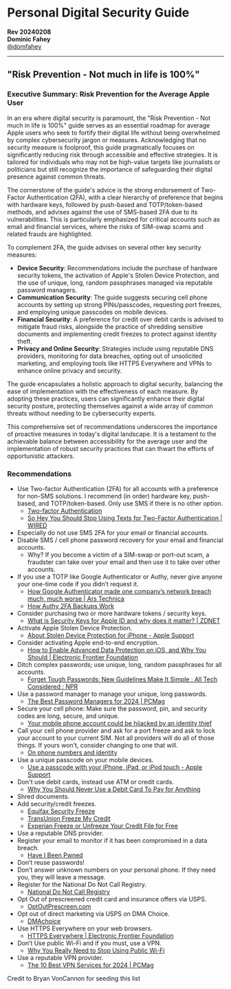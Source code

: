 # Personal Digital Security Guide
**Rev 20240208**  
**Dominic Fahey**  
[@domfahey](https://twitter.com/domfahey)

---

## "Risk Prevention - Not much in life is 100%"

### Executive Summary: Risk Prevention for the Average Apple User

In an era where digital security is paramount, the "Risk Prevention - Not much in life is 100%" guide serves as an essential roadmap for average Apple users who seek to fortify their digital life without being overwhelmed by complex cybersecurity jargon or measures. Acknowledging that no security measure is foolproof, this guide pragmatically focuses on significantly reducing risk through accessible and effective strategies. It is tailored for individuals who may not be high-value targets like journalists or politicians but still recognize the importance of safeguarding their digital presence against common threats.

The cornerstone of the guide's advice is the strong endorsement of Two-Factor Authentication (2FA), with a clear hierarchy of preference that begins with hardware keys, followed by push-based and TOTP/token-based methods, and advises against the use of SMS-based 2FA due to its vulnerabilities. This is particularly emphasized for critical accounts such as email and financial services, where the risks of SIM-swap scams and related frauds are highlighted.

To complement 2FA, the guide advises on several other key security measures:
- **Device Security**: Recommendations include the purchase of hardware security tokens, the activation of Apple's Stolen Device Protection, and the use of unique, long, random passphrases managed via reputable password managers.
- **Communication Security**: The guide suggests securing cell phone accounts by setting up strong PINs/passcodes, requesting port freezes, and employing unique passcodes on mobile devices.
- **Financial Security**: A preference for credit over debit cards is advised to mitigate fraud risks, alongside the practice of shredding sensitive documents and implementing credit freezes to protect against identity theft.
- **Privacy and Online Security**: Strategies include using reputable DNS providers, monitoring for data breaches, opting out of unsolicited marketing, and employing tools like HTTPS Everywhere and VPNs to enhance online privacy and security.

The guide encapsulates a holistic approach to digital security, balancing the ease of implementation with the effectiveness of each measure. By adopting these practices, users can significantly enhance their digital security posture, protecting themselves against a wide array of common threats without needing to be cybersecurity experts.

This comprehensive set of recommendations underscores the importance of proactive measures in today's digital landscape. It is a testament to the achievable balance between accessibility for the average user and the implementation of robust security practices that can thwart the efforts of opportunistic attackers.

### Recommendations

- Use Two-factor Authentication (2FA) for all accounts with a preference for non-SMS solutions. I recommend (in order) hardware key, push-based, and TOTP/token-based. Only use SMS if there is no other option.
  - [Two-factor Authentication](https://twofactorauth.org/)
  - [So Hey You Should Stop Using Texts for Two-Factor Authentication | WIRED](https://www.wired.com/)
- Especially do not use SMS 2FA for your email or financial accounts.
- Disable SMS / cell phone password recovery for your email and financial accounts.
  - Why? If you become a victim of a SIM-swap or port-out scam, a fraudster can take over your email and then use it to take over other accounts.
- If you use a TOTP like Google Authenticator or Authy, never give anyone your one-time code if you didn’t request it.
  - [How Google Authenticator made one company’s network breach much, much worse | Ars Technica](https://arstechnica.com/)
  - [How Authy 2FA Backups Work](https://authy.com/)
- Consider purchasing two or more hardware tokens / security keys.
  - [What is Security Keys for Apple ID and why does it matter? | ZDNET](https://www.zdnet.com/)
- Activate Apple Stolen Device Protection.
  - [About Stolen Device Protection for iPhone - Apple Support](https://support.apple.com/)
- Consider activating Apple end-to-end encryption.
  - [How to Enable Advanced Data Protection on iOS, and Why You Should | Electronic Frontier Foundation](https://www.eff.org/)
- Ditch complex passwords; use unique, long, random passphrases for all accounts.
  - [Forget Tough Passwords: New Guidelines Make It Simple : All Tech Considered : NPR](https://www.npr.org/)
- Use a password manager to manage your unique, long passwords.
  - [The Best Password Managers for 2024 | PCMag](https://www.pcmag.com/)
- Secure your cell phone: Make sure the password, pin, and security codes are long, secure, and unique.
  - [Your mobile phone account could be hijacked by an identity thief](https://www.ftc.gov/news-events/blogs/techftc/2016/06/your-mobile-phone-account-could-be-hijacked-identity-thief)
- Call your cell phone provider and ask for a port freeze and ask to lock your account to your current SIM. Not all providers will do all of those things. If yours won’t, consider changing to one that will.
  - [On phone numbers and identity](https://www.coinbase.com/blog/on-phone-numbers-and-identity)
- Use a unique passcode on your mobile devices.
  - [Use a passcode with your iPhone, iPad, or iPod touch - Apple Support](https://support.apple.com/)
- Don't use debit cards, instead use ATM or credit cards.
  - [Why You Should Never Use a Debit Card To Pay for Anything](https://www.thebalance.com/shred-mail-identity-theft-1947644)
- Shred documents.
- Add security/credit freezes.
  - [Equifax Security Freeze](https://www.equifax.com/personal/credit-report-services/credit-freeze/)
  - [TransUnion Freeze My Credit](https://www.transunion.com/credit-freeze)
  - [Experian Freeze or Unfreeze Your Credit File for Free](https://www.experian.com/freeze/center.html)
- Use a reputable DNS provider.
- Register your email to monitor if it has been compromised in a data breach.
  - [Have I Been Pwned](https://haveibeenpwned.com/)
- Don’t reuse passwords!
- Don’t answer unknown numbers on your personal phone. If they need you, they will leave a message.
- Register for the National Do Not Call Registry.
  - [National Do Not Call Registry](https://www.donotcall.gov/)
- Opt Out of prescreened credit card and insurance offers via USPS.
  - [OptOutPrescreen.com](https://www.optoutprescreen.com/)
- Opt out of direct marketing via USPS on DMA Choice.
  - [DMAchoice](https://www.dmachoice.org/)
- Use HTTPS Everywhere on your web browsers.
  - [HTTPS Everywhere | Electronic Frontier Foundation](https://www.eff.org/https-everywhere)
- Don’t Use public Wi-Fi and if you must, use a VPN.
  - [Why You Really Need to Stop Using Public Wi-Fi](https://www.vpn.com/)
- Use a reputable VPN provider.
  - [The 10 Best VPN Services for 2024 | PCMag](https://www.pcmag.com/)

Credit to Bryan VonCannon for seeding this list
